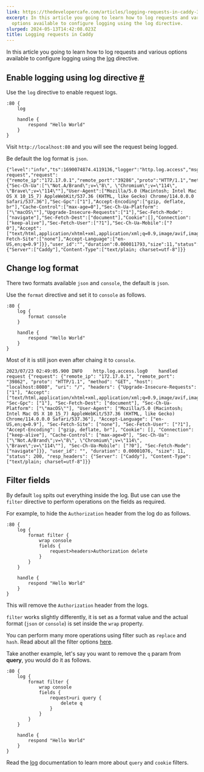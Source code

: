 ```yaml
---
link: https://thedevelopercafe.com/articles/logging-requests-in-caddy-373296425166
excerpt: In this article you going to learn how to log requests and various
  options available to configure logging using the log directive.
slurped: 2024-05-13T14:42:08.023Z
title: Logging requests in Caddy
---
```


In this article you going to learn how to log requests and various options available to configure logging using the [log](https://caddyserver.com/docs/caddyfile/directives/log) directive.

## Enable logging using log directive [#](https://thedevelopercafe.com/articles/logging-requests-in-caddy-373296425166#enable-logging-using-log-directive)

Use the `log` directive to enable request logs.

```
:80 {
	log

	handle {
		respond "Hello World"
	}
}
```

Visit `http://localhost:80` and you will see the request being logged.

Be default the log format is `json`.

```
{"level":"info","ts":1690074874.4119136,"logger":"http.log.access","msg":"handled request","request":{"remote_ip":"172.17.0.1","remote_port":"39286","proto":"HTTP/1.1","method":"GET","host":"localhost:8080","uri":"/","headers":{"Sec-Ch-Ua":["\"Not.A/Brand\";v=\"8\", \"Chromium\";v=\"114\", \"Brave\";v=\"114\""],"User-Agent":["Mozilla/5.0 (Macintosh; Intel Mac OS X 10_15_7) AppleWebKit/537.36 (KHTML, like Gecko) Chrome/114.0.0.0 Safari/537.36"],"Sec-Gpc":["1"],"Accept-Encoding":["gzip, deflate, br"],"Cache-Control":["max-age=0"],"Sec-Ch-Ua-Platform":["\"macOS\""],"Upgrade-Insecure-Requests":["1"],"Sec-Fetch-Mode":["navigate"],"Sec-Fetch-Dest":["document"],"Cookie":[],"Connection":["keep-alive"],"Sec-Fetch-User":["?1"],"Sec-Ch-Ua-Mobile":["?0"],"Accept":["text/html,application/xhtml+xml,application/xml;q=0.9,image/avif,image/webp,image/apng,*/*;q=0.8"],"Sec-Fetch-Site":["none"],"Accept-Language":["en-US,en;q=0.9"]}},"user_id":"","duration":0.000011793,"size":11,"status":200,"resp_headers":{"Server":["Caddy"],"Content-Type":["text/plain; charset=utf-8"]}}
```

## Change log format 

There two formats available `json` and `console`, the default is `json`.

Use the `format` directive and set it to `console` as follows.

```
:80 {
	log {
		format console
	}

	handle {
		respond "Hello World"
	}
}
```

Most of it is still json even after chaing it to `console`.

```
2023/07/23 02:49:05.900	INFO	http.log.access.log0	handled request	{"request": {"remote_ip": "172.17.0.1", "remote_port": "39862", "proto": "HTTP/1.1", "method": "GET", "host": "localhost:8080", "uri": "/", "headers": {"Upgrade-Insecure-Requests": ["1"], "Accept": ["text/html,application/xhtml+xml,application/xml;q=0.9,image/avif,image/webp,image/apng,*/*;q=0.8"], "Sec-Gpc": ["1"], "Sec-Fetch-Dest": ["document"], "Sec-Ch-Ua-Platform": ["\"macOS\""], "User-Agent": ["Mozilla/5.0 (Macintosh; Intel Mac OS X 10_15_7) AppleWebKit/537.36 (KHTML, like Gecko) Chrome/114.0.0.0 Safari/537.36"], "Accept-Language": ["en-US,en;q=0.9"], "Sec-Fetch-Site": ["none"], "Sec-Fetch-User": ["?1"], "Accept-Encoding": ["gzip, deflate, br"], "Cookie": [], "Connection": ["keep-alive"], "Cache-Control": ["max-age=0"], "Sec-Ch-Ua": ["\"Not.A/Brand\";v=\"8\", \"Chromium\";v=\"114\", \"Brave\";v=\"114\""], "Sec-Ch-Ua-Mobile": ["?0"], "Sec-Fetch-Mode": ["navigate"]}}, "user_id": "", "duration": 0.00001076, "size": 11, "status": 200, "resp_headers": {"Server": ["Caddy"], "Content-Type": ["text/plain; charset=utf-8"]}}
```

## Filter fields 

By default `log` spits out everything inside the log. But use can use the `filter` directive to perform operations on the fields as required.

For example, to hide the `Authorization` header from the log do as follows.

```
:80 {
	log {
		format filter {
			wrap console
			fields {
				request>headers>Authorization delete
			}
		}
	}

	handle {
		respond "Hello World"
	}
}
```

This will remove the `Authorization` header from the logs.

`filter` works slightly differently, it is set as a format value and the actual format (`json` or `console`) is set inside the `wrap` property.

You can perform many more operations using filter such as `replace` and `hash`. Read about all the filter options [here](https://caddyserver.com/docs/caddyfile/directives/log#filter).

Take another example, let's say you want to remove the `q` param from **query**, you would do it as follows.

```
:80 {
	log {
		format filter {
			wrap console
			fields {
				request>uri query {
					delete q
				}
			}
		}
	}

	handle {
		respond "Hello World"
	}
}
```

Read the [log](https://caddyserver.com/docs/caddyfile/directives/log) documentation to learn more about `query` and `cookie` filters.